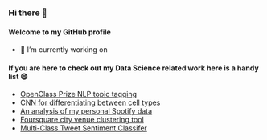 ### Hi there 👋

#### Welcome to my GitHub profile

- 🔭 I’m currently working on 

#### If you are here to check out my Data Science related work here is a handy list 😄

* [OpenClass Prize NLP topic tagging](https://github.com/dalcantara7/openclass_prize)
* [CNN for differentiating between cell types](https://github.com/dalcantara7/Fractal-Eyes)
* [An analysis of my personal Spotify data](https://github.com/dalcantara7/spotify_data_analyzer)
* [Foursquare city venue clustering tool](https://github.com/dalcantara7/Coursera-Capstone-Project)
* [Multi-Class Tweet Sentiment Classifer](https://github.com/dalcantara7/multi_class_tweet_sentiment_analyzer)

<!--
**dalcantara7/dalcantara7** is a ✨ _special_ ✨ repository because its `README.md` (this file) appears on your GitHub profile.

Here are some ideas to get you started:

- 🔭 I’m currently working on ...
- 🌱 I’m currently learning ...
- 👯 I’m looking to collaborate on ...
- 🤔 I’m looking for help with ...
- 💬 Ask me about ...
- 📫 How to reach me: ...
- 😄 Pronouns: ...
- ⚡ Fun fact: ...
-->

